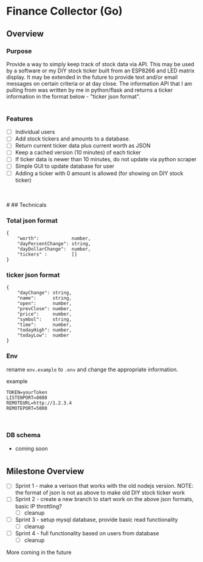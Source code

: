 # Finance Collector (Go)

## Overview

### Purpose
Provide a way to simply keep track of stock data via API. This may be used by a software or my DIY stock ticker built from an ESP8266 and LED matrix display. It may be extended in the future to provide text and/or email messages on certain criteria or at day close. The information API that I am pulling from was written by me in python/flask and returns a ticker information in the format below - "ticker json format".
<br>
<br>

### Features
- [ ] Individual users 
- [ ] Add stock tickers and amounts to a database. 
- [ ] Return current ticker data plus current worth as JSON
- [ ] Keep a cached version (10 minutes) of each ticker
- [ ] If ticker data is newer than 10 minutes, do not update via python scraper
- [ ] Simple GUI to update database for user
- [ ] Adding a ticker with 0 amount is allowed (for showing on DIY stock ticker)
<br>
<br>
#
## Technicals

### Total json format

```
{
    "worth":            number,
    "dayPercentChange": string,
    "dayDollarChange":  number,
    "tickers" :         []
}
```

### ticker json format
```
{
    "dayChange": string,
    "name":      string,
    "open":      number,
    "prevClose": number,
    "price":     number,
    "symbol":    string,
    "time":      number,
    "todayHigh": number,
    "todayLow":  number
}
```
### Env
rename `env.example` to `.env` and change the appropriate information.

example 
```
TOKEN=yourToken
LISTENPORT=8080
REMOTEURL=http://1.2.3.4
REMOTEPORT=5000
```

<br> 

### DB schema
* coming soon
#
## Milestone Overview
- [ ] Sprint 1 - make a verison that works with the old nodejs version. NOTE: the format of json is not as above to make old DIY stock ticker work
- [ ] Sprint 2 - create a new branch to start work on the above json formats, basic IP throttling?
    - [ ] cleanup
- [ ] Sprint 3 - setup mysql database, provide basic read functionality
    - [ ] cleanup
- [ ] Sprint 4 - full functionality based on users from database
    - [ ] cleanup

More coming in the future